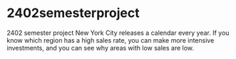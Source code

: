 # 2402semesterproject
2402 semester project
New York City releases a calendar every year. If you know which region has a high sales rate, you can make more intensive investments, and you can see why areas with low sales are low.
